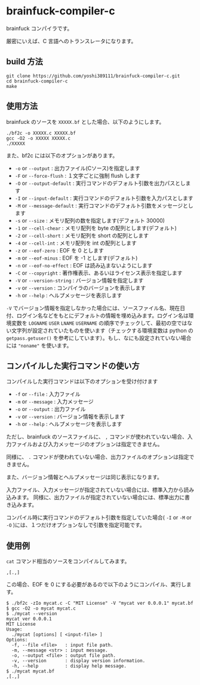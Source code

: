 # brainfuck-compiler-c

brainfuck コンパイラです。

厳密にいえば、C 言語へのトランスレータになります。

## build 方法

```shell-session
git clone https://github.com/yoshi389111/brainfuck-compiler-c.git
cd brainfuck-compiler-c
make
```

## 使用方法

brainfuck のソースを `XXXXX.bf` とした場合、以下のようにします。

```shell-session
./bf2c -o XXXXX.c XXXXX.bf
gcc -O2 -o XXXXX XXXXX.c
./XXXXX
```

また、bf2c には以下のオプションがあります。

* `-o` or `--output` : 出力ファイル(Cソース)を指定します
* `-F` or `--force-flush` : １文字ごとに強制 flush します
* `-O` or `--output-default` : 実行コマンドのデフォルト引数を出力パスとします
* `-I` or `--input-default` : 実行コマンドのデフォルト引数を入力パスとします
* `-M` or `--message-default` : 実行コマンドのデフォルト引数をメッセージとします
* `-s` or `--size` : メモリ配列の数を指定します(デフォルト 30000)
* `-1` or `--cell-chear` : メモリ配列を byte の配列とします(デフォルト)
* `-2` or `--cell-short` : メモリ配列を short の配列とします
* `-4` or `--cell-int` : メモリ配列を int の配列とします
* `-z` or `--eof-zero` : EOF を 0 とします
* `-m` or `--eof-minus` : EOF を -1 とします(デフォルト)
* `-n` or `--eof-no-effect` : EOF は読み込まないようにします
* `-C` or `--copyright` : 著作権表示、あるいはライセンス表示を指定します
* `-V` or `--version-string` : バージョン情報を指定します
* `-v` or `--version` : コンパイラのバージョンを表示します
* `-h` or `--help` : ヘルプメッセージを表示します

`-V` でバージョン情報を指定しなかった場合には、ソースファイル名、現在日付、ログイン名などをもとにデフォルトの情報を埋め込みます。ログイン名は環境変数を `LOGNAME` `USER` `LNAME` `USERNAME` の順序でチェックして、最初の空ではない文字列が設定されていたものを使います（チェックする環境変数は python の `getpass.getuser()` を参考にしています）。もし、なにも設定されていない場合には `"noname"` を使います。

## コンパイルした実行コマンドの使い方

コンパイルした実行コマンドは以下のオプションを受け付けます

* `-f` or `--file` : 入力ファイル
* `-m` or `--message` : 入力メッセージ
* `-o` or `--output` : 出力ファイル
* `-v` or `--version` : バージョン情報を表示します
* `-h` or `--help` : ヘルプメッセージを表示します

ただし、brainfuck のソースファイルに、 `,` コマンドが使われていない場合、入力ファイルおよび入力メッセージのオプションは指定できません。

同様に、 `.` コマンドが使われていない場合、出力ファイルのオプションは指定できません。

また、バージョン情報とヘルプメッセージは同じ表示になります。

入力ファイル、入力メッセージが指定されていない場合には、標準入力から読み込みます。
同様に、出力ファイルが指定されていない場合には、標準出力に書き込みます。

コンパイル時に実行コマンドのデフォルト引数を指定していた場合( `-I` or `-M` or `-O` )には、１つだけオプションなしで引数を指定可能です。

## 使用例

`cat` コマンド相当のソースをコンパイルしてみます。

```brainfuck:mycat.bf
,[.,]
```

この場合、EOF を 0 にする必要があるので以下のようにコンパイル、実行します。


```shell-session
$ ./bf2c -zIo mycat.c -C "MIT License" -V "mycat ver 0.0.0.1" mycat.bf
$ gcc -O2 -o mycat mycat.c
$ ./mycat --version
mycat ver 0.0.0.1
MIT License
Usage:
  ./mycat [options] [ <input-file> ]
Options:
  -f, --file <file>   : input file path.
  -m, --message <str> : input message.
  -o, --output <file> : output file path.
  -v, --version       : display version information.
  -h, --help          : display help message.
$ ./mycat mycat.bf
,[.,]
```

